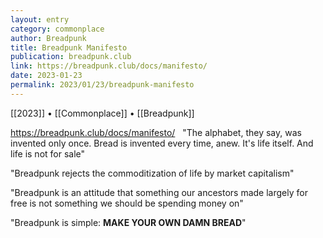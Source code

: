 ```yaml
---
layout: entry
category: commonplace
author: Breadpunk
title: Breadpunk Manifesto
publication: breadpunk.club
link: https://breadpunk.club/docs/manifesto/
date: 2023-01-23
permalink: 2023/01/23/breadpunk-manifesto
---
```


[[2023]] • [[Commonplace]] • [[Breadpunk]]

https://breadpunk.club/docs/manifesto/
 
"The alphabet, they say, was invented only once. Bread is invented every time, anew. It's life itself. And life is not for sale"

"Breadpunk rejects the commoditization of life by market capitalism"

"Breadpunk is an attitude that something our ancestors made largely for free is not something we should be spending money on"

"Breadpunk is simple: **MAKE YOUR OWN DAMN BREAD**"
